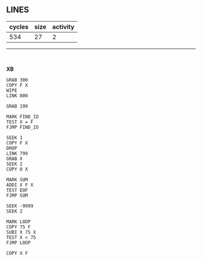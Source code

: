 ## LINES

| cycles | size | activity |
| ------ | ---- | -------- |
| 534 | 27 | 2 |
<hr>
<br>

**XB**

```
GRAB 300
COPY F X
WIPE
LINK 800

GRAB 199

MARK FIND_ID
TEST X = F
FJMP FIND_ID

SEEK 1
COPY F X
DROP
LINK 799
GRAB X
SEEK 2
COPY 0 X

MARK SUM
ADDI X F X
TEST EOF
FJMP SUM

SEEK -9999
SEEK 2

MARK LOOP
COPY 75 F
SUBI X 75 X
TEST X < 75
FJMP LOOP

COPY X F
```
